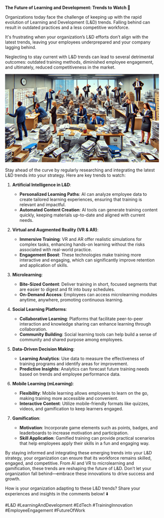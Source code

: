 **The Future of Learning and Development: Trends to Watch 🚀**

Organizations today face the challenge of keeping up with the rapid evolution of Learning and Development (L&D) trends. Falling behind can result in outdated practices and a less competitive workforce.

It's frustrating when your organization’s L&D efforts don’t align with the latest trends, leaving your employees underprepared and your company lagging behind.

Neglecting to stay current with L&D trends can lead to several detrimental outcomes: outdated training methods, diminished employee engagement, and ultimately, reduced competitiveness in the market.

![future l and d](./images/037-ld.png)

Stay ahead of the curve by regularly researching and integrating the latest L&D trends into your strategy. Here are key trends to watch:

1. **Artificial Intelligence in L&D**:
   - **Personalized Learning Paths**: AI can analyze employee data to create tailored learning experiences, ensuring that training is relevant and impactful.
   - **Automated Content Creation**: AI tools can generate training content quickly, keeping materials up-to-date and aligned with current needs.

2. **Virtual and Augmented Reality (VR & AR)**:
   - **Immersive Training**: VR and AR offer realistic simulations for complex tasks, enhancing hands-on learning without the risks associated with real-world practice.
   - **Engagement Boost**: These technologies make training more interactive and engaging, which can significantly improve retention and application of skills.

3. **Microlearning**:
   - **Bite-Sized Content**: Deliver training in short, focused segments that are easier to digest and fit into busy schedules.
   - **On-Demand Access**: Employees can access microlearning modules anytime, anywhere, promoting continuous learning.

4. **Social Learning Platforms**:
   - **Collaborative Learning**: Platforms that facilitate peer-to-peer interaction and knowledge sharing can enhance learning through collaboration.
   - **Community Building**: Social learning tools can help build a sense of community and shared purpose among employees.

5. **Data-Driven Decision Making**:
   - **Learning Analytics**: Use data to measure the effectiveness of training programs and identify areas for improvement.
   - **Predictive Insights**: Analytics can forecast future training needs based on trends and employee performance data.

6. **Mobile Learning (mLearning)**:
   - **Flexibility**: Mobile learning allows employees to learn on the go, making training more accessible and convenient.
   - **Interactive Content**: Utilize mobile-friendly formats like quizzes, videos, and gamification to keep learners engaged.

7. **Gamification**:
   - **Motivation**: Incorporate game elements such as points, badges, and leaderboards to increase motivation and participation.
   - **Skill Application**: Gamified training can provide practical scenarios that help employees apply their skills in a fun and engaging way.

By staying informed and integrating these emerging trends into your L&D strategy, your organization can ensure that its workforce remains skilled, engaged, and competitive. From AI and VR to microlearning and gamification, these trends are reshaping the future of L&D. Don’t let your organization fall behind—embrace these innovations to drive success and growth.

How is your organization adapting to these L&D trends? Share your experiences and insights in the comments below! ⬇️

#L&D #LearningAndDevelopment #EdTech #TrainingInnovation #EmployeeEngagement #FutureOfWork

